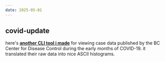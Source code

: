 ```yaml
---
date: 2025-05-01
---
```


## covid-update

here's [**another CLI tool i made**](https://github.com/ciraben/covid-update) for viewing case data published by the BC Center for Disease Control during the early months of COVID-19.
it translated their raw data into nice ASCII histograms.
